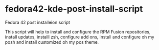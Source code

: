 # fedora42-kde-post-install-script
Fedora 42 post installeion script

This script will help to install and configure the RPM Fusion repositories, install updates, installl zsh, configure add ons, install and configure oh my posh and install customized oh my pos theme.
